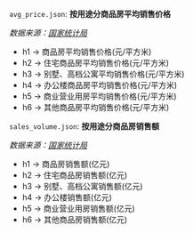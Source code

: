 `avg_price.json`: **按用途分商品房平均销售价格**

*数据来源：[国家统计局](https://data.stats.gov.cn/)*

+ h1 -> 商品房平均销售价格(元/平方米)
+ h2 -> 住宅商品房平均销售价格(元/平方米)
+ h3 -> 别墅、高档公寓平均销售价格(元/平方米)
+ h4 -> 办公楼商品房平均销售价格(元/平方米)
+ h5 -> 商业营业用房平均销售价格(元/平方米)
+ h6 -> 其他商品房平均销售价格(元/平方米)

`sales_volume.json`: **按用途分商品房销售额**

*数据来源：[国家统计局](https://data.stats.gov.cn/)*

+ h1 -> 商品房销售额(亿元)
+ h2 -> 住宅商品房销售额(亿元)
+ h3 -> 别墅、高档公寓销售额(亿元)
+ h4 -> 办公楼销售额(亿元)
+ h5 -> 商业营业用房销售额(亿元)
+ h6 -> 其他商品房销售额(亿元)
